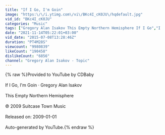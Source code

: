 ```yaml
---
title: "If I Go, I'm Goin"
image: "https:\/\/i.ytimg.com\/vi\/BKc4I_cK0JU\/hqdefault.jpg"
vid_id: "BKc4I_cK0JU"
categories: "Music"
tags: ["Gregory Alan Isakov This Empty Northern Hemisphere If I Go","I'm Goin"]
date: "2021-11-14T05:22:01+03:00"
vid_date: "2015-07-08T13:28:46Z"
duration: "PT4M28S"
viewcount: "9980839"
likeCount: "190458"
dislikeCount: "6856"
channel: "Gregory Alan Isakov - Topic"
---
```

{% raw %}Provided to YouTube by CDBaby<br /><br />If I Go, I'm Goin · Gregory Alan Isakov<br /><br />This Empty Northern Hemisphere<br /><br />℗ 2009 Suitcase Town Music<br /><br />Released on: 2009-01-01<br /><br />Auto-generated by YouTube.{% endraw %}

